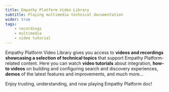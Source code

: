 ```yaml
---
title: Empathy Platform Video Library
subtitle: Playing multimedia technical documentation
wider: true
tags:
    - recordings
    - multimedia
    - video tutorial
---
```


Empathy Platform Video Library gives you access to **videos and recordings showcasing a selection of technical topics** that support Empathy Platform-related content. Here you can watch **video tutorials** about integration, **how-to videos** on building and configuring search and discovery experiences, **demos** of the latest features and improvements, and much more… 

Enjoy trusting, understanding, and now playing Empathy Platform doc!

<VideoLibrary/>